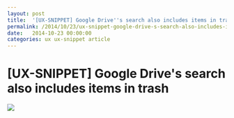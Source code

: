 ```yaml
---
layout: post
title:  '[UX-SNIPPET] Google Drive''s search also includes items in trash'
permalink: /2014/10/23/ux-snippet-google-drive-s-search-also-includes-items-in-trash/
date:   2014-10-23 00:00:00
categories: ux ux-snippet article
---
```



# [UX-SNIPPET] Google Drive's search also includes items in trash
![](https://image.jimcdn.com/app/cms/image/transf/none/path/se42d1516dcb4082b/image/i7d823ec252bd9aea/version/1414094269/image.png)
